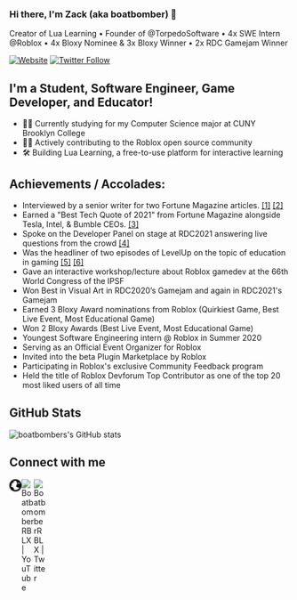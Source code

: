 ### Hi there, I'm Zack (aka boatbomber) 👋

Creator of Lua Learning • Founder of @TorpedoSoftware • 4x SWE Intern @Roblox • 4x Bloxy Nominee & 3x Bloxy Winner • 2x RDC Gamejam Winner

[![Website](https://img.shields.io/website?label=boatbomber.com&style=for-the-badge&url=https%3A%2F%2Fboatbomber.com)](https://www.boatbomber.com)
[![Twitter Follow](https://img.shields.io/twitter/follow/BoatbomberRBLX?color=1DA1F2&logo=twitter&style=for-the-badge)](https://twitter.com/intent/follow?original_referer=https%3A%2F%2Fgithub.com%2Fboatbomber&screen_name=BoatbomberRBLX)

## I'm a Student, Software Engineer, Game Developer, and Educator!

- 👨‍🎓 Currently studying for my Computer Science major at CUNY Brooklyn College
- 👷‍♂️ Actively contributing to the Roblox open source community
- 🛠️ Building Lua Learning, a free-to-use platform for interactive learning

## Achievements / Accolades:

- Interviewed by a senior writer for two Fortune Magazine articles. [[1]](https://fortune.com/2021/03/10/roblox-direct-listing-future-nyse-metaverse-video-games/) [[2]](https://fortune.com/2021/03/10/roblox-has-a-secret-weapon-to-win-the-gaming-wars/)
- Earned a "Best Tech Quote of 2021" from Fortune Magazine alongside Tesla, Intel, & Bumble CEOs. [[3]](https://fortune.com/2021/06/02/2021-tesla-intel-tech-ceo-quote-awards/)
- Spoke on the Developer Panel on stage at RDC2021 answering live questions from the crowd [[4]](https://www.youtube.com/watch?v=D8scEdjtqf0)
- Was the headliner of two episodes of LevelUp on the topic of education in gaming [[5]](https://www.youtube.com/watch?v=hCT9zCJ1M5c) [[6]](https://www.youtube.com/watch?v=97MahOa0tns)
- Gave an interactive workshop/lecture about Roblox gamedev at the 66th World Congress of the IPSF
- Won Best in Visual Art in RDC2020’s Gamejam and again in RDC2021's Gamejam
- Earned 3 Bloxy Award nominations from Roblox (Quirkiest Game, Best Live Event, Most Educational Game)
- Won 2 Bloxy Awards (Best Live Event, Most Educational Game)
- Youngest Software Engineering intern @ Roblox in Summer 2020
- Serving as an Official Event Organizer for Roblox
- Invited into the beta Plugin Marketplace by Roblox
- Participating in Roblox's exclusive Community Feedback program
- Held the title of Roblox Devforum Top Contributor as one of the top 20 most liked users of all time


## GitHub Stats

![boatbombers's GitHub stats](https://github-readme-stats-gray-eight-32.vercel.app/api?username=boatbomber&count_private=true&show_icons=true&hide=issues)

## Connect with me

[<img align="left" alt="boatbomber.com" width="22px" src="https://raw.githubusercontent.com/iconic/open-iconic/master/svg/globe.svg" />](https://www.boatbomber.com)

[<img align="left" alt="Boatbomber RBLX | YouTube" width="22px" src="https://cdn.jsdelivr.net/npm/simple-icons@v3/icons/youtube.svg" />](https://www.youtube.com/c/boatbomber)

[<img align="left" alt="BoatbomberRBLX | Twitter" width="22px" src="https://cdn.jsdelivr.net/npm/simple-icons@v3/icons/twitter.svg" />](https://twitter.com/intent/follow?original_referer=https%3A%2F%2Fgithub.com%2Fboatbomber&screen_name=BoatbomberRBLX)

